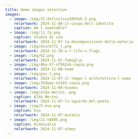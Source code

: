 ```yaml
---
title: Home images selection
images:
  - image: /img/22-definitiva1093ok-2.png
    relartwork: 2024-11-08-il-corpo-dell-identita
    caption: Am I sweetable?
  - image: /img/11_fg.png
    caption: Studio di uva
    relartwork: 2024-11-07-la-decomposizione-della-materia
  - image: /img/dscn5772_t.png
    relartwork: 2024-12-19-a-r-life-s-flags
  - image: /img/62.png
    relartwork: 2024-11-07-famiglie
  - image: /img/46a-57-n7562ok-copia.png
    relartwork: 2024-11-08-home
  - image: /img/pac-1.png
    relartwork: 2024-11-07-il-tempo-l-architettura-l-uomo
  - image: /img/35dopo-n3103-copia.png
    relartwork: 2024-11-08-kosmos
  - image: /img/alda-merini-.png
    caption: Alda Merini
    relartwork: 2024-11-07-lo-sguardo-del-poeta
  - image: /img/5-eva.png
    caption: Eva
    relartwork: 2024-11-07-mutatis
  - image: /img/21-n8805.png
    caption: Didascalia
    relartwork: 2024-11-07-utmos
---
```

